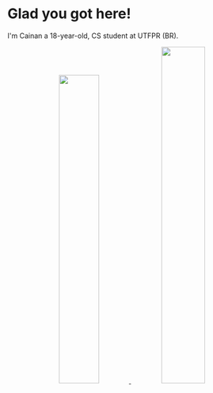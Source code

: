 # Glad you got here!
I'm Cainan a 18-year-old, CS student at UTFPR (BR).

<div align="center">
  <a href="https://github.com/travizanutto">
  <img width="40%" src="https://github-readme-stats.vercel.app/api?username=travizanutto&include_all_commits=true&custom_title=My GB stats:&count_private=true&show_icons=true&hide=issues&theme=synthwave">
  <img width="41.8%" src="https://github-readme-stats.vercel.app/api/top-langs/?username=travizanutto&layout=compact&theme=synthwave">  
</div>
  
#
